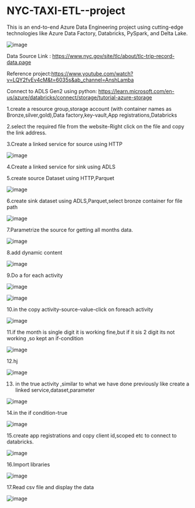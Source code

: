 # NYC-TAXI-ETL--project
This is an end-to-end Azure Data Engineering project using cutting-edge technologies like Azure Data Factory, Databricks, PySpark, and Delta Lake.

![image](https://github.com/user-attachments/assets/79ffc772-5973-4a2e-bfd7-fc8fd5038b10)

Data Source Link : https://www.nyc.gov/site/tlc/about/tlc-trip-record-data.page

Reference project:https://www.youtube.com/watch?v=LQY2fvEv4cM&t=6035s&ab_channel=AnshLamba

Connect to ADLS Gen2 using python: https://learn.microsoft.com/en-us/azure/databricks/connect/storage/tutorial-azure-storage

1.create a resource group,storage account (with container names as Bronze,silver,gold),Data factory,key-vault,App registrations,Databricks

2.select the required file from the website-Right click on the file and copy the link address.

3.Create a linked service for source using HTTP

![image](https://github.com/user-attachments/assets/01fb1814-ecfc-4ce9-9f51-e5be4f5b16e4)

4.Create a linked service for sink using ADLS 

5.create source Dataset using HTTP,Parquet

![image](https://github.com/user-attachments/assets/2cc805f0-fb55-4b2b-b5bd-abd651250f19)

6.create sink dataset using ADLS,Parquet,select bronze container for file path

![image](https://github.com/user-attachments/assets/dcdcc630-264b-4279-8c8c-6f49f2f4680d)

7.Parametrize the source for getting all months data.

![image](https://github.com/user-attachments/assets/a733cd3c-6c73-4a92-9cce-c894e381f986)

8.add dynamic content

![image](https://github.com/user-attachments/assets/710a92ea-c677-40f5-a825-f1fbb937c6cc)

9.Do a for each activity

![image](https://github.com/user-attachments/assets/c3337363-2588-46df-8b74-ce89aa9340a5)

![image](https://github.com/user-attachments/assets/26d84c65-7fa2-4003-9765-76dbea0b009b)

10.in the copy activity-source-value-click on foreach activity

![image](https://github.com/user-attachments/assets/a4a680fe-ccd9-426a-9f32-b256ba51f6cd)

11.if the month is single digit it is working fine,but if it sis 2 digit its not working ,so kept an if-condition

![image](https://github.com/user-attachments/assets/7293a2bf-55ce-4c6f-bfe8-f1e31274910b)

12.hj

![image](https://github.com/user-attachments/assets/60eb3168-9bc9-4863-a971-77831298aed3)

13. in the true activity ,similar to what we have done previously like create a linked service,dataset,parameter

![image](https://github.com/user-attachments/assets/6de3985e-0d81-457b-8a3c-10e2e1e51640)

14.in the if condition-true

![image](https://github.com/user-attachments/assets/ce689e2a-6730-4499-943f-4464c1893f79)

15.create app registrations and copy  client id,scoped etc to connect to databricks.

![image](https://github.com/user-attachments/assets/dbcc074e-1e90-4569-b156-ae017f1773f7)

16.Import libraries

![image](https://github.com/user-attachments/assets/8054db7a-abf3-4e74-88b3-ccb884ca23e8)

17.Read csv file and display the data

![image](https://github.com/user-attachments/assets/74702d70-cdf3-4220-b592-8237131aeac6)



























